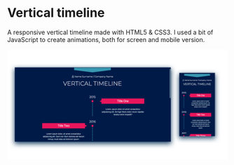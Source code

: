 # Vertical timeline
A responsive vertical timeline made with HTML5 & CSS3. I used a bit of JavaScript to create animations, both for screen and mobile version.

<img src="timeline-preview.png" alt="Timeline Preview" /> 


